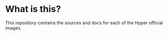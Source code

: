 # What is this?

This repository contains the sources and docs for each of the Hyper official images.
